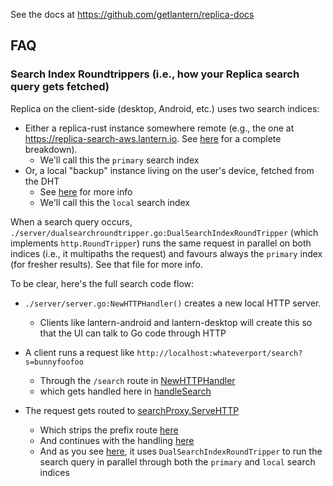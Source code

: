 See the docs at https://github.com/getlantern/replica-docs

## FAQ

### Search Index Roundtrippers (i.e., how your Replica search query gets fetched)

Replica on the client-side (desktop, Android, etc.) uses two search indices:

- Either a replica-rust instance somewhere remote (e.g., the one at https://replica-search-aws.lantern.io. See [here](https://github.com/getlantern/replica-rust/blob/2cd3443542ed6a8d07774e067eb088f46bac1589/README.md#L53) for a complete breakdown).
  - We'll call this the `primary` search index
- Or, a local "backup" instance living on the user's device, fetched from the DHT
  - See [here](https://github.com/getlantern/replica-docs/blob/c9a8087633de7654d47a0a4d440d6cfcb6cca7b0/README.md#L168) for more info
  - We'll call this the `local` search index

When a search query occurs, `./server/dualsearchroundtripper.go:DualSearchIndexRoundTripper` (which implements `http.RoundTripper`) runs the same request in parallel on both indices (i.e., it multipaths the request) and favours always the `primary` index (for fresher results). See that file for more info.

To be clear, here's the full search code flow:

- `./server/server.go:NewHTTPHandler()` creates a new local HTTP server.
  - Clients like lantern-android and lantern-desktop will create this so that the UI can talk to Go code through HTTP

- A client runs a request like `http://localhost:whateverport/search?s=bunnyfoofoo`
  - Through the `/search` route in [NewHTTPHandler](https://github.com/getlantern/replica/blob/492687d77163b2960755d5f3babbf6e9be4cc20a/server/server.go#L291)
  - which gets handled here in [handleSearch](https://github.com/getlantern/replica/blob/492687d77163b2960755d5f3babbf6e9be4cc20a/server/server.go#L817)

- The request gets routed to [searchProxy.ServeHTTP](https://github.com/getlantern/replica/blob/492687d77163b2960755d5f3babbf6e9be4cc20a/server/server.go#L826)
  - Which strips the prefix route [here](https://github.com/getlantern/replica/blob/492687d77163b2960755d5f3babbf6e9be4cc20a/server/server.go#L258)
  - And continues with the handling [here](https://github.com/getlantern/replica/blob/492687d77163b2960755d5f3babbf6e9be4cc20a/server/proxy.go#L57)
  - And as you see [here](https://github.com/getlantern/replica/blob/492687d77163b2960755d5f3babbf6e9be4cc20a/server/proxy.go#L61), it uses `DualSearchIndexRoundTripper` to run the search query in parallel through both the `primary` and `local` search indices
